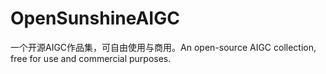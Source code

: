 # OpenSunshineAIGC
一个开源AIGC作品集，可自由使用与商用。An open-source AIGC collection, free for use and commercial purposes.
